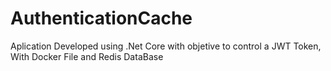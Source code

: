 # AuthenticationCache
Aplication Developed using .Net Core with objetive to control a JWT Token, With Docker File and Redis DataBase
